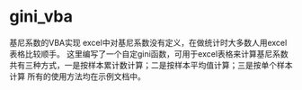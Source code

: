 # gini_vba
基尼系数的VBA实现
excel中对基尼系数没有定义，在做统计时大多数人用excel表格比较顺手。
这里编写了一个自定gini函数，可用于excel表格来计算基尼系数
共有三种方式，一是按样本累计数计算；二是按样本平均值计算；三是按单个样本计算
所有的使用方法均在示例文档中。
